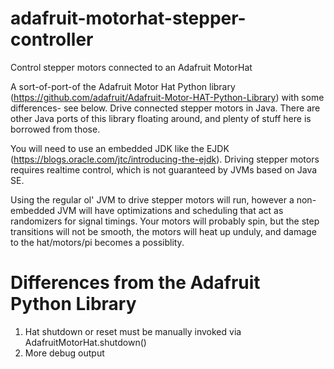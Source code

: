 # adafruit-motorhat-stepper-controller
Control stepper motors connected to an Adafruit MotorHat

A sort-of-port-of the Adafruit Motor Hat Python library (https://github.com/adafruit/Adafruit-Motor-HAT-Python-Library) with some differences- see below. Drive connected stepper motors in Java. There are other Java ports of this library floating around, and plenty of stuff here is borrowed from those.

You will need to use an embedded JDK like the EJDK (https://blogs.oracle.com/jtc/introducing-the-ejdk). Driving stepper motors requires realtime control, which is not guaranteed by JVMs based on Java SE.

Using the regular ol' JVM to drive stepper motors will run, however a non-embedded JVM will have optimizations and scheduling that act as randomizers for signal timings. Your motors will probably spin, but the step transitions will not be smooth, the motors will heat up unduly, and damage to the hat/motors/pi becomes a possiblity.

# Differences from the Adafruit Python Library
1. Hat shutdown or reset must be manually invoked via AdafruitMotorHat.shutdown()
2. More debug output
